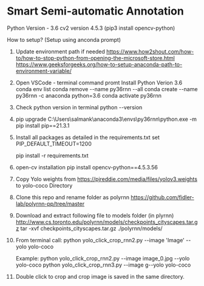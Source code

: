 # Smart Semi-automatic Annotation


Python Version - 3.6
cv2 version 4.5.3 (pip3 install opencv-python)



How to setup? (Setup using anconda prompt)


1. Update environment path if needed
https://www.how2shout.com/how-to/how-to-stop-python-from-opening-the-microsoft-store.html
https://www.geeksforgeeks.org/how-to-setup-anaconda-path-to-environment-variable/

2. Open VSCode - terminal command promt
   Install Python Verion 3.6
   conda env list
   conda remove --name py36rnn --all
   conda create --name py36rnn -c anaconda python=3.6
   conda activate py36rnn


3. Check python version in terminal
   python --version

4. pip upgrade
   C:\Users\salmank\anaconda3\envs\py36rnn\python.exe -m pip install pip==21.3.1

5. Install all packages as detailed in the requirements.txt
   set PIP_DEFAULT_TIMEOUT=1200

   pip install -r requirements.txt

6. open-cv installation
   pip install opencv-python==4.5.3.56
    
7. Copy Yolo weights from https://pjreddie.com/media/files/yolov3.weights to yolo-coco Directory

8. Clone this repo and rename folder as polyrnn https://github.com/fidler-lab/polyrnn-pp/tree/master

9. Download and extract following file to models folder (in plyrnn) http://www.cs.toronto.edu/polyrnn/models/checkpoints_cityscapes.tar.gz
   tar -xvf checkpoints_cityscapes.tar.gz ./polyrnn/models/

10. From terminal call:
    python yolo_click_crop_rnn2.py --image 'Image' --yolo yolo-coco

    Example:
    python yolo_click_crop_rnn2.py --image image_0.jpg --yolo yolo-coco
    python yolo_click_crop_rnn3.py --image g--yolo yolo-coco

3. Double click to crop and crop image is saved in the same directory.
